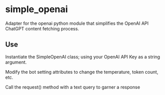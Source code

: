 # simple_openai

Adapter for the openai python module that simplifies the OpenAI API ChatGPT content fetching process.

## Use

Instantiate the SimpleOpenAI class; using your OpenAI API Key as a string argument.

Modify the bot setting attributes to change the temperature, token count, etc.

Call the request() method with a text query to garner a response